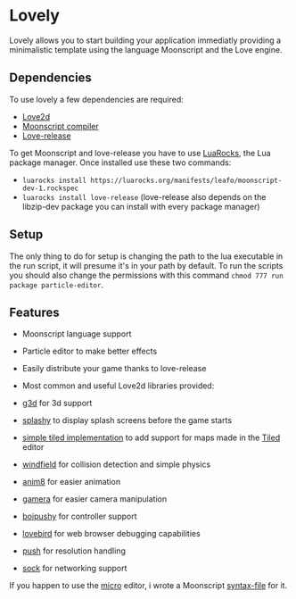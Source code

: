 # Lovely

Lovely allows you to start building your application immediatly providing a minimalistic template using the language Moonscript and the Love engine.

## Dependencies

To use lovely a few dependencies are required:

- [Love2d](https://love2d.org)
- [Moonscript compiler](https://moonscript.org)
- [Love-release](https://github.com/MisterDA/love-release)

To get Moonscript and love-release you have to use [LuaRocks](https://luarocks.org), the Lua package manager. Once installed use these two commands:

- ```luarocks install https://luarocks.org/manifests/leafo/moonscript-dev-1.rockspec```
- ```luarocks install love-release``` (love-release also depends on the libzip-dev package you can install with every package manager)

## Setup

The only thing to do for setup is changing the path to the lua executable in the run script, it will presume it's in your path by default. To run the scripts you should also change the permissions with this command ```chmod 777 run package particle-editor```.

## Features

- Moonscript language support
- Particle editor to make better effects
- Easily distribute your game thanks to love-release
- Most common and useful Love2d libraries provided:

- [g3d](https://github.com/groverburger/g3d) for 3d support
- [splashy](https://github.com/videah/splashy) to display splash screens before the game starts
- [simple tiled implementation](https://github.com/karai17/Simple-Tiled-Implementation) to add support for maps made in the [Tiled](https://www.mapeditor.org/) editor
- [windfield](https://github.com/a327ex/windfield) for collision detection and simple physics
- [anim8](https://github.com/kikito/anim8) for easier animation
- [gamera](https://github.com/kikito/gamera) for easier camera manipulation
- [boipushy](https://github.com/a327ex/boipushy) for controller support
- [lovebird](https://github.com/rxi/lovebird) for web browser debugging capabilities
- [push](https://github.com/Ulydev/push) for resolution handling
- [sock](https://github.com/camchenry/sock.lua) for networking support

If you happen to use the [micro](https://micro-editor.github.io/) editor, i wrote a Moonscript [syntax-file](https://github.com/vinnyhorgan/Moonscript-Syntax-Micro) for it.
